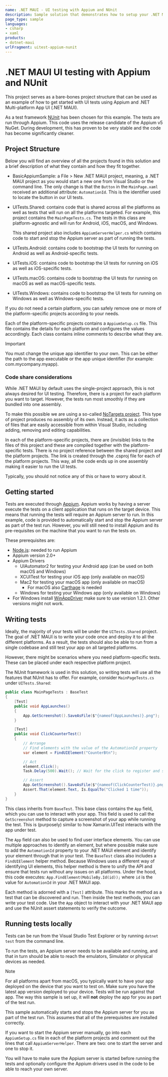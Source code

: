 ```yaml
---
name: .NET MAUI - UI testing with Appium and NUnit
description: Sample solution that demonstrates how to setup your .NET MAUI app for UI testing with Appium and NUnit.
page_type: sample
languages:
- csharp
- xaml
products:
- dotnet-maui
urlFragment: uitest-appium-nunit
---
```


# .NET MAUI UI testing with Appium and NUnit

This project serves as a bare-bones project structure that can be used as an example of how to get started with UI tests using Appium and .NET Multi-platform App UI (.NET MAUI).

As a test framework [NUnit](https://nunit.org/) has been chosen for this example. The tests are run through Appium. This code uses the release candidate of the Appium v5 NuGet. During development, this has proven to be very stable and the code has become significantly cleaner.

## Project Structure

Below you will find an overview of all the projects found in this solution and a brief description of what they contain and how they fit together.

* BasicAppiumSample: a File > New .NET MAUI project, meaning, a .NET MAUI project as you would start a new one from Visual Studio or the command line. The only change is that the `Button` in the `MainPage.xaml` received an additional attribute: `AutomationId`. This is the identifier used to locate the button in our UI tests.

* UITests.Shared: contains code that is shared across all the platforms as well as tests that will run on all the platforms targeted. For example, this project contains the `MainPageTests.cs`. The tests in this class are platform-agnostic and will run for Android, iOS, macOS, and Windows.

  This shared project also includes `AppiumServerHelper.cs` which contains code to start and stop the Appium server as part of running the tests.

* UITests.Android: contains code to bootstrap the UI tests for running on Android as well as Android-specific tests.
* UITests.iOS: contains code to bootstrap the UI tests for running on iOS as well as iOS-specific tests.
* UITests.macOS: contains code to bootstrap the UI tests for running on macOS as well as macOS-specific tests.
* UITests.Windows: contains code to bootstrap the UI tests for running on Windows as well as Windows-specific tests.

If you do not need a certain platform, you can safely remove one or more of the platform-specific projects according to your needs.

Each of the platform-specific projects contains a `AppiumSetup.cs` file. This file contains the details for each platform and configures the values accordingly. Each class contains inline comments to describe what they are.

> [!IMPORTANT]
> You must change the unique app identifier to your own. This can be either the path to the app executable or the app unique identifier  (for example: com.mycompany.myapp).

### Code share considerations

While .NET MAUI by default uses the single-project approach, this is not always desired for UI testing. Therefore, there is a project for each platform you want to target. However, the tests run most smoothly if they are bundled into one assembly.

To make this possible we are using a so-called [NoTargets project](https://github.com/microsoft/MSBuildSdks/blob/main/src/NoTargets/). This type of project produces no assembly of its own. Instead, it acts as a collection of files that are easily accessible from within Visual Studio, including adding, removing and editing capabilities.

In each of the platform-specific projects, there are (invisible) links to the files of this project and these are compiled together with the platform-specific tests. There is no project reference between the shared project and the platform projects. The link is created through the .csproj file for each of the platform projects. This way, all the code ends up in one assembly making it easier to run the UI tests.

Typically, you should not notice any of this or have to worry about it.

## Getting started

Tests are executed through [Appium](https://appium.io/). Appium works by having a server execute the tests on a client application that runs on the target device. This means that running the tests will require an Appium server to run. In this example, code is provided to automatically start and stop the Appium server as part of the test run. However, you will still need to install Appium and its pre-requisites on the machine that you want to run the tests on.

These prerequisites are:

* [Node.js](https://nodejs.org/): needed to run Appium
* Appium version 2.0+
* Appium Drivers
  * UIAutomator2 for testing your Android app (can be used on both macOS and Windows)
  * XCUITest for testing your iOS app (only available on macOS)
  * Mac2 for testing your macOS app (only available on macOS)
    * For macOS also [Carthage](https://github.com/Carthage/Carthage) is needed
  * Windows for testing your Windows app (only available on Windows)
* For Windows install [WinAppDriver](https://github.com/microsoft/WinAppDriver) make sure to use version 1.2.1. Other versions might not work.

<!-- TODO: Link to instructions -->

## Writing tests

Ideally, the majority of your tests will be under the `UITests.Shared` project. The goal of .NET MAUI is to write your code once and deploy it to all the different platforms. As a result, the tests should also be able to run from a single codebase and still test your app on all targeted platforms.

However, there might be scenarios where you need platform-specific tests. These can be placed under each respective platform project.

The NUnit framework is used in this solution, so writing tests will use all the features that NUnit has to offer. For example, consider `MainPageTests.cs` under `UITests.Shared`:

```csharp
public class MainPageTests : BaseTest
{
    [Test]
    public void AppLaunches()
    {
        App.GetScreenshot().SaveAsFile($"{nameof(AppLaunches)}.png");
    }

    [Test]
    public void ClickCounterTest()
    {
        // Arrange
        // Find elements with the value of the AutomationId property
        var element = FindUIElement("CounterBtn");

        // Act
        element.Click();
        Task.Delay(500).Wait(); // Wait for the click to register and show up on the screenshot

        // Assert
        App.GetScreenshot().SaveAsFile($"{nameof(ClickCounterTest)}.png");
        Assert.That(element.Text, Is.EqualTo("Clicked 1 time"));
    }
}
```

This class inherits from `BaseTest`. This base class contains the `App` field, which you can use to interact with your app. This field is used to call the `GetScreenshot` method to capture a screenshot of your app while running the test. This is (purposely) similar to how Xamarin.UITest interacts with the app under test.

The `App` field can also be used to find user interface elements. You can use multiple approaches to identify an element, but where possible make sure to add the `AutomationId` property to your .NET MAUI element and identify your element through that in your test. The `BaseTest` class also includes a `FindUIElement` helper method. Because Windows uses a different way of identifying UI elements, this helper method is there to unify the API and ensure that tests run without any issues on all platforms. Under the hood, this code executes: `App.FindElement(MobileBy.Id(id));` where `id` is the value for `AutomationId` in your .NET MAUI app.

Each method is adorned with a `[Test]` attribute. This marks the method as a test that can be discovered and run. Then inside the test methods, you can write your test code. Use the `App` object to interact with your .NET MAUI app and use the NUnit assert statements to verify the outcome.

## Running tests locally

Tests can be run from the Visual Studio Test Explorer or by running `dotnet test` from the command line.

To run the tests, an Appium server needs to be available and running, and that in turn should be able to reach the emulators, Simulator or physical devices as needed.

> [!NOTE]
> For all platforms apart from macOS, you typically want to have your app deployed on the device that you want to test on. Make sure you have the latest app version deployed to your device. Tests will be run against that app. The way this sample is set up, it will **not** deploy the app for you as part of the test run.

This sample automatically starts and stops the Appium server for you as part of the test run. This assumes that all of the prerequisites are installed correctly.

If you want to start the Appium server manually, go into each `AppiumSetup.cs` file in each of the platform projects and comment out the lines that call `AppiumServerHelper`. There are two: one to start the server and one to stop it.

You will have to make sure the Appium server is started before running the tests and optionally configure the Appium drivers used in the code to be able to reach your own server.
